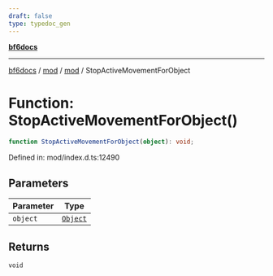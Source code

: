 ```yaml
---
draft: false
type: typedoc_gen
---
```


[**bf6docs**](../../../_index.md)

***

[bf6docs](../../../_index.md) / [mod](../../_index.md) / [mod](../_index.md) / StopActiveMovementForObject

# Function: StopActiveMovementForObject()

```ts
function StopActiveMovementForObject(object): void;
```

Defined in: mod/index.d.ts:12490

## Parameters

| Parameter | Type |
| ------ | ------ |
| `object` | [`Object`](../Object/_index.md) |

## Returns

`void`

